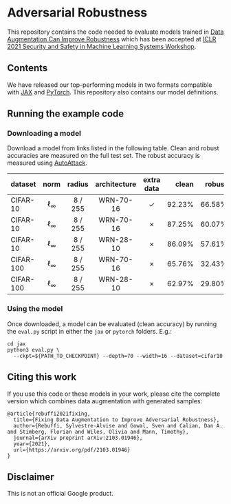 # Adversarial Robustness

This repository contains the code needed to evaluate models trained in
[Data Augmentation Can Improve Robustness](https://storage.googleapis.com/dm-adversarial-robustness/rebuffi2021data.pdf)
which has been accepted at
[ICLR 2021 Security and Safety in Machine Learning Systems Workshop](https://aisecure-workshop.github.io/aml-iclr2021/).


## Contents

We have released our top-performing models in two formats compatible with
[JAX](https://github.com/google/jax) and [PyTorch](https://pytorch.org/).
This repository also contains our model definitions.

## Running the example code

### Downloading a model

Download a model from links listed in the following table.
Clean and robust accuracies are measured on the full test set.
The robust accuracy is measured using
[AutoAttack](https://github.com/fra31/auto-attack).

| dataset | norm | radius | architecture | extra data | clean | robust | link |
|---|:---:|:---:|:---:|:---:|---:|---:|:---:|
| CIFAR-10 | &#8467;<sub>&infin;</sub> | 8 / 255 | WRN-70-16 | &#x2713; | 92.23% | 66.58% | [jax](https://storage.googleapis.com/dm-adversarial-robustness/cifar10_linf_wrn70-16_cutmix_external.npy), [pt](https://storage.googleapis.com/dm-adversarial-robustness/cifar10_linf_wrn70-16_cutmix_external.pt)
| CIFAR-10 | &#8467;<sub>&infin;</sub> | 8 / 255 | WRN-70-16 | &#x2717; | 87.25% | 60.07% | [jax](https://storage.googleapis.com/dm-adversarial-robustness/cifar10_linf_wrn70-16_cutmix.npy), [pt](https://storage.googleapis.com/dm-adversarial-robustness/cifar10_linf_wrn70-16_cutmix.pt)
| CIFAR-10 | &#8467;<sub>&infin;</sub> | 8 / 255 | WRN-28-10 | &#x2717; | 86.09% | 57.61% | [jax](https://storage.googleapis.com/dm-adversarial-robustness/cifar10_linf_wrn28-10_cutmix.npy), [pt](https://storage.googleapis.com/dm-adversarial-robustness/cifar10_linf_wrn28-10_cutmix.pt)
| CIFAR-100 | &#8467;<sub>&infin;</sub> | 8 / 255 | WRN-70-16 | &#x2717; | 65.76% | 32.43% | [jax](https://storage.googleapis.com/dm-adversarial-robustness/cifar100_linf_wrn70-16_cutmix.npy), [pt](https://storage.googleapis.com/dm-adversarial-robustness/cifar100_linf_wrn70-16_cutmix.pt)
| CIFAR-100 | &#8467;<sub>&infin;</sub> | 8 / 255 | WRN-28-10 | &#x2717; | 62.97% | 29.80% | [jax](https://storage.googleapis.com/dm-adversarial-robustness/cifar100_linf_wrn28-10_cutmix.npy), [pt](https://storage.googleapis.com/dm-adversarial-robustness/cifar100_linf_wrn28-10_cutmix.pt)

### Using the model

Once downloaded, a model can be evaluated (clean accuracy) by running the
`eval.py` script in either the `jax` or `pytorch` folders. E.g.:

```
cd jax
python3 eval.py \
  --ckpt=${PATH_TO_CHECKPOINT} --depth=70 --width=16 --dataset=cifar10
```


## Citing this work

If you use this code or these models in your work, please cite the complete
version which combines data augmentation with generated samples:

```
@article{rebuffi2021fixing,
  title={Fixing Data Augmentation to Improve Adversarial Robustness},
  author={Rebuffi, Sylvestre-Alvise and Gowal, Sven and Calian, Dan A. and Stimberg, Florian and Wiles, Olivia and Mann, Timothy},
  journal={arXiv preprint arXiv:2103.01946},
  year={2021},
  url={https://arxiv.org/pdf/2103.01946}
}
```

## Disclaimer

This is not an official Google product.
